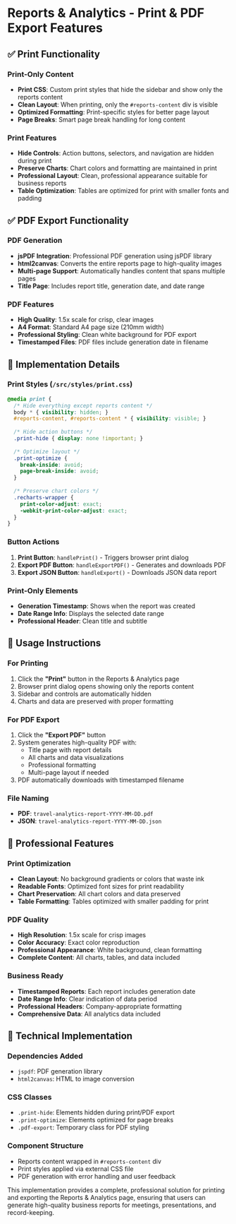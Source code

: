 # Reports & Analytics - Print & PDF Export Features

## ✅ **Print Functionality**

### Print-Only Content
- **Print CSS**: Custom print styles that hide the sidebar and show only the reports content
- **Clean Layout**: When printing, only the `#reports-content` div is visible
- **Optimized Formatting**: Print-specific styles for better page layout
- **Page Breaks**: Smart page break handling for long content

### Print Features
- **Hide Controls**: Action buttons, selectors, and navigation are hidden during print
- **Preserve Charts**: Chart colors and formatting are maintained in print
- **Professional Layout**: Clean, professional appearance suitable for business reports
- **Table Optimization**: Tables are optimized for print with smaller fonts and padding

## ✅ **PDF Export Functionality**

### PDF Generation
- **jsPDF Integration**: Professional PDF generation using jsPDF library
- **html2canvas**: Converts the entire reports page to high-quality images
- **Multi-page Support**: Automatically handles content that spans multiple pages
- **Title Page**: Includes report title, generation date, and date range

### PDF Features
- **High Quality**: 1.5x scale for crisp, clear images
- **A4 Format**: Standard A4 page size (210mm width)
- **Professional Styling**: Clean white background for PDF export
- **Timestamped Files**: PDF files include generation date in filename

## 🎯 **Implementation Details**

### Print Styles (`/src/styles/print.css`)
```css
@media print {
  /* Hide everything except reports content */
  body * { visibility: hidden; }
  #reports-content, #reports-content * { visibility: visible; }
  
  /* Hide action buttons */
  .print-hide { display: none !important; }
  
  /* Optimize layout */
  .print-optimize { 
    break-inside: avoid;
    page-break-inside: avoid;
  }
  
  /* Preserve chart colors */
  .recharts-wrapper {
    print-color-adjust: exact;
    -webkit-print-color-adjust: exact;
  }
}
```

### Button Actions
1. **Print Button**: `handlePrint()` - Triggers browser print dialog
2. **Export PDF Button**: `handleExportPDF()` - Generates and downloads PDF
3. **Export JSON Button**: `handleExport()` - Downloads JSON data report

### Print-Only Elements
- **Generation Timestamp**: Shows when the report was created
- **Date Range Info**: Displays the selected date range
- **Professional Header**: Clean title and subtitle

## 🚀 **Usage Instructions**

### For Printing
1. Click the **"Print"** button in the Reports & Analytics page
2. Browser print dialog opens showing only the reports content
3. Sidebar and controls are automatically hidden
4. Charts and data are preserved with proper formatting

### For PDF Export
1. Click the **"Export PDF"** button
2. System generates high-quality PDF with:
   - Title page with report details
   - All charts and data visualizations
   - Professional formatting
   - Multi-page layout if needed
3. PDF automatically downloads with timestamped filename

### File Naming
- **PDF**: `travel-analytics-report-YYYY-MM-DD.pdf`
- **JSON**: `travel-analytics-report-YYYY-MM-DD.json`

## 🎨 **Professional Features**

### Print Optimization
- **Clean Layout**: No background gradients or colors that waste ink
- **Readable Fonts**: Optimized font sizes for print readability
- **Chart Preservation**: All chart colors and data preserved
- **Table Formatting**: Tables optimized with smaller padding for print

### PDF Quality
- **High Resolution**: 1.5x scale for crisp images
- **Color Accuracy**: Exact color reproduction
- **Professional Appearance**: White background, clean formatting
- **Complete Content**: All charts, tables, and data included

### Business Ready
- **Timestamped Reports**: Each report includes generation date
- **Date Range Info**: Clear indication of data period
- **Professional Headers**: Company-appropriate formatting
- **Comprehensive Data**: All analytics data included

## 🔧 **Technical Implementation**

### Dependencies Added
- `jspdf`: PDF generation library
- `html2canvas`: HTML to image conversion

### CSS Classes
- `.print-hide`: Elements hidden during print/PDF export
- `.print-optimize`: Elements optimized for page breaks
- `.pdf-export`: Temporary class for PDF styling

### Component Structure
- Reports content wrapped in `#reports-content` div
- Print styles applied via external CSS file
- PDF generation with error handling and user feedback

This implementation provides a complete, professional solution for printing and exporting the Reports & Analytics page, ensuring that users can generate high-quality business reports for meetings, presentations, and record-keeping.
